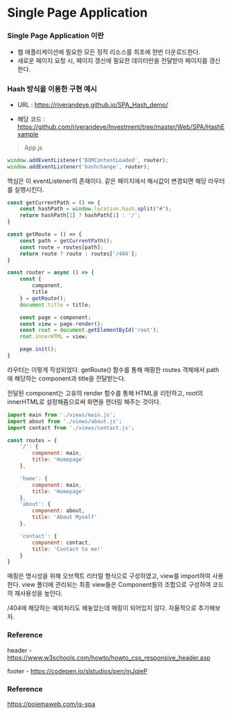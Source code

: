 # Single Page Application



### Single Page Application 이란

- 웹 애플리케이션에 필요한 모든 정적 리소스를 최초에 한번 다운로드한다.
- 새로운 페이지 요청 시, 페이지 갱신에 필요한 데이터만을 전달받아 페이지를 갱신한다.



### Hash 방식을 이용한 구현 예시

- URL : https://riverandeye.github.io/SPA_Hash_demo/

- 해당 코드 : https://github.com/riverandeye/Investment/tree/master/Web/SPA/HashExample



>App.js 



```javascript
window.addEventListener('DOMContentLoaded', router);
window.addEventListener('hashchange', router);
```

핵심은 이 eventListener의 존재이다. 같은 페이지에서 해시값이 변경되면 해당 라우터를 실행시킨다.



```javascript
const getCurrentPath = () => {
    const hashPath = window.location.hash.split("#");
    return hashPath[1] ? hashPath[1] : '/';
}

const getRoute = () => {
    const path = getCurrentPath();
    const route = routes[path];
    return route ? route : routes['/404'];
}

const router = async () => {
    const {
        component,
        title
    } = getRoute();
    document.title = title;

    const page = component;
    const view = page.render();
    const root = document.getElementById('root');
    root.innerHTML = view;

    page.init();
}
```

라우터는 이렇게 작성되었다. getRoute() 함수를 통해 매핑한 routes 객체에서 path 에 해당하는 component과 title을 전달받는다.

전달된 component는 고유의 render 함수를 통해 HTML을 리턴하고, root의 innerHTML로 설정해줌으로써 화면을 렌더링 해주는 것이다.



```javascript
import main from './views/main.js';
import about from './views/about.js';
import contact from './views/contact.js';

const routes = {
    '/': {
        component: main,
        title: 'Homepage'
    },

    'home': {
        component: main,
        title: 'Homepage'
    },
    'about': {
        component: about,
        title: 'About Myself'
    },

    'contact': {
        component: contact,
        title: 'Contact to me!'
    }
}
```

매핑은 명시성을 위해 오브젝트 리터럴 형식으로 구성하였고, view를 import하여 사용한다. view 폴더에 관리되는 최종 view들은 Component들의 조합으로 구성하여 코드의 재사용성을 높인다.

/404에 해당하는 예외처리도 해놓았는데 매핑이 되어있지 않다. 자율적으로 추가해보자.



### Reference

header - https://www.w3schools.com/howto/howto_css_responsive_header.asp

footer - https://codepen.io/slstudios/pen/mJqjeP











### Reference

https://poiemaweb.com/js-spa


